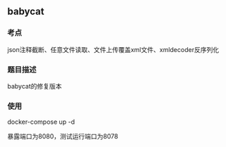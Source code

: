## babycat

### 考点

json注释截断、任意文件读取、文件上传覆盖xml文件、xmldecoder反序列化

### 题目描述

babycat的修复版本

### 使用

docker-compose up -d

暴露端口为8080，测试运行端口为8078

